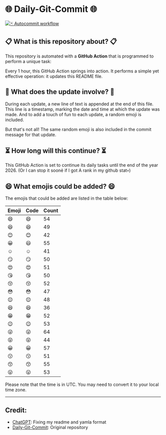 # 🌐 Daily-Git-Commit 🌐

[![🃏 Autocommit workflow](https://github.com/kleqing/git-auto-commit/actions/workflows/main.yaml/badge.svg?event=check_run)](https://github.com/kleqing/git-auto-commit/actions/workflows/main.yaml)

## 📋 What is this repository about? 📋

This repository is automated with a **GitHub Action** that is programmed to perform a unique task:

Every 1 hour, this GitHub Action springs into action. It performs a simple yet effective operation: it updates this README file.

## 🔄 What does the update involve? 🔄

During each update, a new line of text is appended at the end of this file. This line is a timestamp, marking the date and time at which the update was made. And to add a touch of fun to each update, a random emoji is included.

But that's not all! The same random emoji is also included in the commit message for that update.

## ⏳ How long will this continue? ⏳

This GitHub Action is set to continue its daily tasks until the end of the year 2026. (Or I can stop it soonẻ if I got A rank in my github stat💀)

## 😄 What emojis could be added? 😄

The emojis that could be added are listed in the table below:

| Emoji | Code | Count |
| --- | --- | --- |
| 😄 | :smile: | 54 |
| 😆 | :laughing: | 49 |
| 😊 | :blush: | 42 |
| 😀 | :smiley: | 55 |
| ☺️ | :relaxed: | 41 |
| 😏 | :smirk: | 50 |
| 😍 | :heart_eyes: | 51 |
| 😘 | :kissing_heart: | 50 |
| 😚 | :kissing_closed_eyes: | 52 |
| 😳 | :flushed: | 47 |
| 😌 | :relieved: | 48 |
| 😆 | :satisfied: | 36 |
| 😁 | :grin: | 52 |
| 😉 | :wink: | 53 |
| 😜 | :stuck_out_tongue_winking_eye: | 64 |
| 😝 | :stuck_out_tongue_closed_eyes: | 44 |
| 😀 | :grinning: | 57 |
| 😗 | :kissing: | 51 |
| 😙 | :kissing_smiling_eyes: | 55 |
| 😛 | :stuck_out_tongue: | 53 |

Please note that the time is in UTC. You may need to convert it to your local time zone.

---

## Credit:

- [ChatGPT](chatgpt.com): Fixing my readme and yamla format
- [Daily-Git-Commit](https://github.com/diegomarty/daily-git-commit): Original repository

